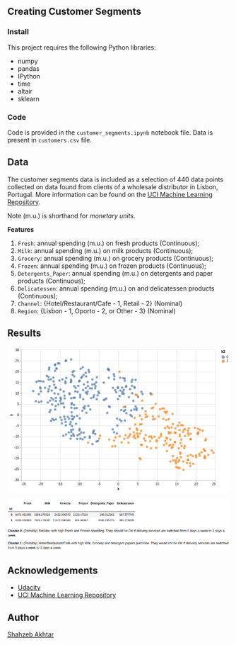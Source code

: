 ## Creating Customer Segments

### Install

This project requires the following Python libraries:

- numpy
- pandas
- IPython
- time
- altair
- sklearn

### Code

Code is provided in the `customer_segments.ipynb` notebook file. Data is present in `customers.csv` file.

## Data

The customer segments data is included as a selection of 440 data points collected on data found from clients of a wholesale distributor in Lisbon, Portugal. More information can be found on the [UCI Machine Learning Repository](https://archive.ics.uci.edu/ml/datasets/Wholesale+customers).

Note (m.u.) is shorthand for *monetary units*.

**Features**
1) `Fresh`: annual spending (m.u.) on fresh products (Continuous); 
2) `Milk`: annual spending (m.u.) on milk products (Continuous); 
3) `Grocery`: annual spending (m.u.) on grocery products (Continuous); 
4) `Frozen`: annual spending (m.u.) on frozen products (Continuous);
5) `Detergents_Paper`: annual spending (m.u.) on detergents and paper products (Continuous);
6) `Delicatessen`: annual spending (m.u.) on and delicatessen products (Continuous); 
7) `Channel`: {Hotel/Restaurant/Cafe - 1, Retail - 2} (Nominal)
8) `Region`: {Lisbon - 1, Oporto - 2, or Other - 3} (Nominal)

## Results

![clusters](screen_shots/clusters.png)

![cluster_mean](screen_shots/cluster_mean.png)

## Acknowledgements
 - [Udacity](https://www.udacity.com/)
 - [UCI Machine Learning Repository](https://archive.ics.uci.edu/ml/datasets/Wholesale+customers)

## Author

[Shahzeb Akhtar](https://www.linkedin.com/in/shahzebakhtar/)
